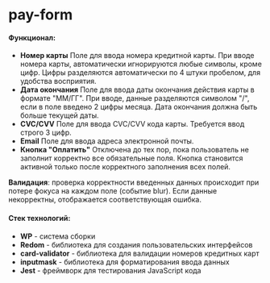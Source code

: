 # pay-form

#### Функционал:
- **Номер карты**
  Поле для ввода номера кредитной карты. При вводе номера карты, автоматически игнорируются любые символы, кроме цифр. Цифры разделяются автоматически по 4 штуки пробелом, для удобства восприятия.
- **Дата окончания**
  Поле для ввода даты окончания действия карты в формате "ММ/ГГ". При вводе, данные разделяются символом "/", если в поле введено 2 цифры месяца. Дата окончания должна быть больше текущей даты.
- **CVC/CVV**
  Поле для ввода CVC/CVV кода карты. Требуется ввод строго 3 цифр.
- **Email**
  Поле для ввода адреса электронной почты.
- **Кнопка "Оплатить"**
  Отключена до тех пор, пока пользователь не заполнит корректно все обязательные поля. Кнопка становится активной только после корректного заполнения всех полей.

**Валидация**: проверка корректности введенных данных происходит при потере фокуса на каждом поле (событие blur). Если данные некорректны, отображается соответствующая ошибка.


#### Стек технологий:
- **WP** - система сборки
- **Redom** - библиотека для создания пользовательских интерфейсов
- **card-validator** - библиотека для валидации номеров кредитных карт
- **inputmask** - библиотека для форматирования ввода данных
- **Jest** - фреймворк для тестирования JavaScript кода


